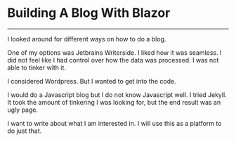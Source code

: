 # Building A Blog With Blazor
---------------------------
I looked around for different ways on how to do a blog.

One of my options was Jetbrains Writerside. I liked how it was seamless. I did not feel like I had control over how the data was processed. I was not able to tinker with it.

I considered Wordpress. But I wanted to get into the code.

I would do a Javascript blog but I do not know Javascript well. I tried Jekyll. It took the amount of tinkering I was looking for, but the end result was an ugly page.

I want to write about what I am interested in. I will use this as a platform to do just that.